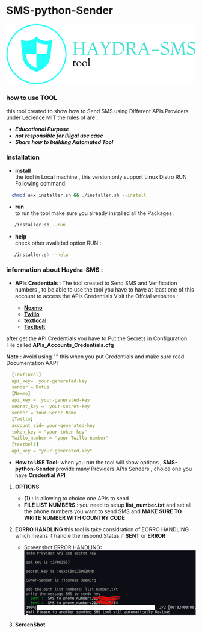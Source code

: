 # SMS-python-Sender
![alt text](logo.png)

### how to use **TOOL**
this tool created to show how to Send SMS using Different APIs Providers under Lecience MIT
the rules of are :
* ***Educational Purpose***
* ***not responsible for Illigal use case***
* ***Share how to building Automated Tool*** 
### Installation 
* **install**</br>
the tool in Local machine , this version only support Linux Distro RUN Following command:

```sh
  chmod a+x installer.sh && ./installer.sh --install 
```
* **run**</br>
to run the tool make sure you already installed all the Packages :
  
```sh 
  ./installer.sh --run
```
* **help**</br>
check other availebel option RUN :

```sh 
  ./installer.sh --help 
```
### information about **Haydra-SMS** :
* **APIs Credentials :**
The tool created to Send SMS and Verification numbers , to be able to use the tool you have to have at least one of this account to access the APIs Credentials Visit the Offcial websites :

  * [**Nexmo**](https://www.nexmo.com)
  * [**Twillo**](https://www.twillo.com)
  * [**textlocal**](https://www.textlocal.com)
  * [**Textbelt**](https://www.Textbelt.com)

after get the API Credentials you have to Put the Secrets in Configuration File called **APIs_Accounts_Credentials.cfg**

**Note** : Avoid using "" this when you put Credentials and make sure read Documentation AAPI
```YAML
  [Textlocal]
  api_key=  your-generated-key
  sender = Dofus
  [Nexmo]
  api_key =  your-generated-key
  secret_key =  your-secret-key
  sender = Your-Sener-Name
  [Twillo]
  account_sid= your-generated-key
  token_key = "your-token-key"
  Twillo_number = "your Twillo number"
  [textbelt]
  api_key = "your-generated-key"
```
* **How to USE Tool:**
when you run the tool will show options , **SMS-python-Sender** provide many Providers APIs Senders , choice one you have **Credential API**

1. **OPTIONS**
    - **(1)** : is allowing to choice one APIs to send 
    - **FILE LIST NUMBERS** : you need to setup **list_number.txt** and set all the phone numbers you want to send SMS and **MAKE SURE TO WRITE NUMBER WITH COUNTRY CODE**

2. **EORRO HANDLING**
this tool is take considration of EORRO HANDLING which means it handle the respond Status if **SENT** or **ERROR**
    - Screenshot ERROR HANDLING: 
        ![alt text](test/Screenshot_t.png)
3. **ScreenShot**



